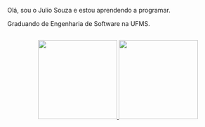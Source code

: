 
Olá, sou o Julio Souza e estou aprendendo a programar.

Graduando de Engenharia de Software na UFMS.

##

<div align="center">
  <a href="https://github.com/Julio-o-Julio">
  <img height="180em" src="https://github-readme-stats.vercel.app/api?username=Julio-o-Julio&show_icons=true&theme=tokyonight&include_all_commits=true&count_private=true"/>
  <img height="180em" src="https://github-readme-stats.vercel.app/api/top-langs/?username=Julio-o-Julio&layout=compact&langs_count=7&theme=tokyonight"/>
 </div>

  ##
